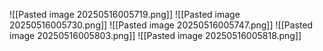 ![[Pasted image 20250516005719.png]]
![[Pasted image 20250516005730.png]]
![[Pasted image 20250516005747.png]]
![[Pasted image 20250516005803.png]]
![[Pasted image 20250516005818.png]]
